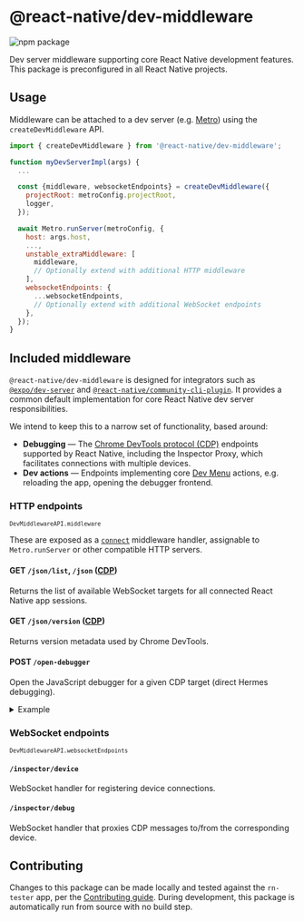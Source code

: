 # @react-native/dev-middleware

![npm package](https://img.shields.io/npm/v/@react-native/dev-middleware?color=brightgreen&label=npm%20package)

Dev server middleware supporting core React Native development features. This package is preconfigured in all React Native projects.

## Usage

Middleware can be attached to a dev server (e.g. [Metro](https://facebook.github.io/metro/docs/getting-started)) using the `createDevMiddleware` API.

```js
import { createDevMiddleware } from '@react-native/dev-middleware';

function myDevServerImpl(args) {
  ...

  const {middleware, websocketEndpoints} = createDevMiddleware({
    projectRoot: metroConfig.projectRoot,
    logger,
  });

  await Metro.runServer(metroConfig, {
    host: args.host,
    ...,
    unstable_extraMiddleware: [
      middleware,
      // Optionally extend with additional HTTP middleware
    ],
    websocketEndpoints: {
      ...websocketEndpoints,
      // Optionally extend with additional WebSocket endpoints
    },
  });
}
```

## Included middleware

`@react-native/dev-middleware` is designed for integrators such as [`@expo/dev-server`](https://www.npmjs.com/package/@expo/dev-server) and [`@react-native/community-cli-plugin`](https://github.com/facebook/react-native/tree/main/packages/community-cli-plugin). It provides a common default implementation for core React Native dev server responsibilities.

We intend to keep this to a narrow set of functionality, based around:

- **Debugging** — The [Chrome DevTools protocol (CDP)](https://chromedevtools.github.io/devtools-protocol/) endpoints supported by React Native, including the Inspector Proxy, which facilitates connections with multiple devices.
- **Dev actions** — Endpoints implementing core [Dev Menu](https://reactnative.dev/docs/debugging#accessing-the-dev-menu) actions, e.g. reloading the app, opening the debugger frontend.

### HTTP endpoints

<small>`DevMiddlewareAPI.middleware`</small>

These are exposed as a [`connect`](https://www.npmjs.com/package/connect) middleware handler, assignable to `Metro.runServer` or other compatible HTTP servers.

#### GET `/json/list`, `/json` ([CDP](https://chromedevtools.github.io/devtools-protocol/#endpoints))

Returns the list of available WebSocket targets for all connected React Native app sessions.

#### GET `/json/version` ([CDP](https://chromedevtools.github.io/devtools-protocol/#endpoints))

Returns version metadata used by Chrome DevTools.

#### POST `/open-debugger`

Open the JavaScript debugger for a given CDP target (direct Hermes debugging).

<details>
<summary>Example</summary>

    curl -X POST 'http://localhost:8081/open-debugger?appId=com.meta.RNTester'
</details>

### WebSocket endpoints

<small>`DevMiddlewareAPI.websocketEndpoints`</small>

#### `/inspector/device`

WebSocket handler for registering device connections.

#### `/inspector/debug`

WebSocket handler that proxies CDP messages to/from the corresponding device.

## Contributing

Changes to this package can be made locally and tested against the `rn-tester` app, per the [Contributing guide](https://reactnative.dev/contributing/overview#contributing-code). During development, this package is automatically run from source with no build step.
